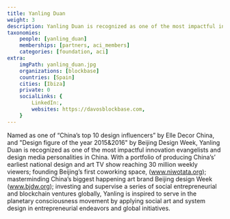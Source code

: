 ```yaml
---
title: Yanling Duan
weight: 3
description: Yanling Duan is recognized as one of the most impactful innovation evangelists and design media personalities in China.
taxonomies:
    people: [yanling_duan]
    memberships: [partners, aci_members]
    categories: [foundation, aci]
extra:
    imgPath: yanling_duan.jpg
    organizations: [blockbase]
    countries: [Spain]
    cities: [Ibiza]
    private: 0
    socialLinks: {
        LinkedIn:,
        websites: https://davosblockbase.com,
    }
---
```


Named as one of “China’s top 10 design influencers” by Elle Decor China, and "Design figure of the year 2015&2016" by Beijing Design Week, Yanling Duan is recognized as one of the most impactful innovation evangelists and design media personalities in China. With a portfolio of producing China’s’ earliest national design and art TV show reaching 30 million weekly viewers; founding Beijing’s first coworking space, (www.niwotata.org); masterminding China’s biggest happening art brand Beijing design Week (www.bjdw.org); investing and supervise a series of social entrepreneurial and blockchain ventures globally, Yanling is inspired to serve in the planetary consciousness movement by applying social art and system design in entrepreneurial endeavors and global initiatives. 
